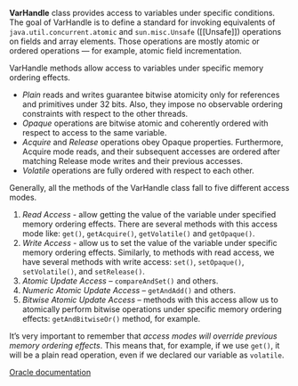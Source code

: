**VarHandle** class provides access to variables under specific conditions. The goal of VarHandle is to define a standard for invoking equivalents of `java.util.concurrent.atomic` and `sun.misc.Unsafe` ([[Unsafe]]) operations on fields and array elements. Those operations are mostly atomic or ordered operations — for example, atomic field incrementation.

VarHandle methods allow access to variables under specific memory ordering effects.
- *Plain* reads and writes guarantee bitwise atomicity only for references and primitives under 32 bits. Also, they impose no observable ordering constraints with respect to the other threads.
- *Opaque* operations are bitwise atomic and coherently ordered with respect to access to the same variable.
- *Acquire* and *Release* operations obey Opaque properties. Furthermore, Acquire mode reads, and their subsequent accesses are ordered after matching Release mode writes and their previous accesses.
- *Volatile* operations are fully ordered with respect to each other.

Generally, all the methods of the VarHandle class fall to five different access modes.
1. *Read Access* - allow getting the value of the variable under specified memory ordering effects. There are several methods with this access mode like: `get()`, `getAcquire()`, `getVolatile()` and `getOpaque()`.
2. *Write Access* - allow us to set the value of the variable under specific memory ordering effects. Similarly, to methods with read access, we have several methods with write access: `set()`, `setOpaque()`, `setVolatile()`, and `setRelease()`.
3. *Atomic Update Access* – `compareAndSet()` and others.
4. *Numeric Atomic Update Access* – `getAndAdd()` and others.
5. *Bitwise Atomic Update Access* – methods with this access allow us to atomically perform bitwise operations under specific memory ordering effects: `getAndBitwiseOr()` method, for example.

It’s very important to remember that *access modes will override previous memory ordering effects*. This means that, for example, if we use `get()`, it will be a plain read operation, even if we declared our variable as `volatile`.

[Oracle documentation](https://docs.oracle.com/javase/9/docs/api/java/lang/invoke/VarHandle.html)
